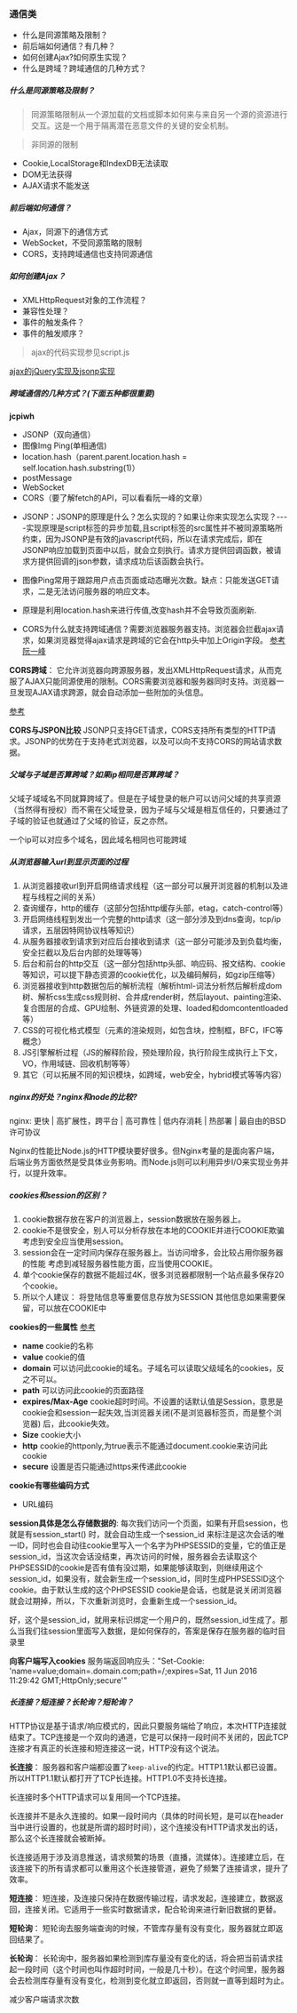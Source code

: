### 通信类
- 什么是同源策略及限制？
- 前后端如何通信？有几种？
- 如何创建Ajax?如何原生实现？
- 什么是跨域？跨域通信的几种方式？

##### 什么是同源策略及限制？
> 同源策略限制从一个源加载的文档或脚本如何来与来自另一个源的资源进行交互。这是一个用于隔离潜在恶意文件的关键的安全机制。
 
> 非同源的限制
- Cookie,LocalStorage和IndexDB无法读取
- DOM无法获得
- AJAX请求不能发送

##### 前后端如何通信？
- Ajax，同源下的通信方式
- WebSocket，不受同源策略的限制
- CORS，支持跨域通信也支持同源通信

##### 如何创建Ajax？
- XMLHttpRequest对象的工作流程？
- 兼容性处理？
- 事件的触发条件？
- 事件的触发顺序？

> ajax的代码实现参见script.js
    
[ajax的jQuery实现及jsonp实现](https://www.cnblogs.com/xujiazheng/p/6253461.html)

##### 跨域通信的几种方式？(下面五种都很重要)
**jcpiwh**

- JSONP（双向通信）
- 图像Img Ping(单相通信)
- location.hash（parent.parent.location.hash = self.location.hash.substring(1)）
- postMessage
- WebSocket
- CORS（要了解fetch的API，可以看看阮一峰的文章）

+ JSONP：JSONP的原理是什么？怎么实现的？如果让你来实现怎么实现？----实现原理是script标签的异步加载,且script标签的src属性并不被同源策略所约束，因为JSONP是有效的javascript代码，所以在请求完成后，即在JSONP响应加载到页面中以后，就会立刻执行。请求方提供回调函数，被请求方提供回调的json参数，请求成功后该函数会执行。

+ 图像Ping常用于跟踪用户点击页面或动态曝光次数。缺点：只能发送GET请求，二是无法访问服务器的响应文本。

+ 原理是利用location.hash来进行传值,改变hash并不会导致页面刷新.

+ CORS为什么就支持跨域通信？需要浏览器服务器支持。浏览器会拦截ajax请求，如果浏览器觉得ajax请求是跨域的它会在http头中加上Origin字段。  [参考阮一峰](http://www.ruanyifeng.com/blog/2016/04/cors.html)

**CORS跨域**：
它允许浏览器向跨源服务器，发出XMLHttpRequest请求，从而克服了AJAX只能同源使用的限制。CORS需要浏览器和服务器同时支持。浏览器一旦发现AJAX请求跨源，就会自动添加一些附加的头信息。

[参考](https://github.com/wengjq/Blog/issues/2)

**CORS与JSPON比较**
JSONP只支持GET请求，CORS支持所有类型的HTTP请求。JSONP的优势在于支持老式浏览器，以及可以向不支持CORS的网站请求数据。

##### 父域与子域是否算跨域？如果ip相同是否算跨域？
父域子域域名不同就算跨域了。但是在子域登录的帐户可以访问父域的共享资源（当然得有授权）而不需在父域登录，因为子域与父域是相互信任的，只要通过了子域的验证也就通过了父域的验证，反之亦然。

一个ip可以对应多个域名，因此域名相同也可能跨域

##### 从浏览器输入url到显示页面的过程
1. 从浏览器接收url到开启网络请求线程（这一部分可以展开浏览器的机制以及进程与线程之间的关系）
2. 查询缓存，http的缓存（这部分包括http缓存头部，etag，catch-control等）
3. 开启网络线程到发出一个完整的http请求（这一部分涉及到dns查询，tcp/ip请求，五层因特网协议栈等知识）
4. 从服务器接收到请求到对应后台接收到请求（这一部分可能涉及到负载均衡，安全拦截以及后台内部的处理等等）
5. 后台和前台的http交互（这一部分包括http头部、响应码、报文结构、cookie等知识，可以提下静态资源的cookie优化，以及编码解码，如gzip压缩等）
6. 浏览器接收到http数据包后的解析流程（解析html-词法分析然后解析成dom树、解析css生成css规则树、合并成render树，然后layout、painting渲染、复合图层的合成、GPU绘制、外链资源的处理、loaded和domcontentloaded等）
7. CSS的可视化格式模型（元素的渲染规则，如包含块，控制框，BFC，IFC等概念）
8. JS引擎解析过程（JS的解释阶段，预处理阶段，执行阶段生成执行上下文，VO，作用域链、回收机制等等）
9. 其它（可以拓展不同的知识模块，如跨域，web安全，hybrid模式等等内容）


##### nginx的好处？nginx和node的比较?
nginx:
更快 | 高扩展性，跨平台 | 高可靠性 | 低内存消耗 | 热部署 | 最自由的BSD许可协议

Nginx的性能比Node.js的HTTP模块要好很多。但Nginx考量的是面向客户端， 后端业务方面依然是受具体业务影响。而Node.js则可以利用异步I/O来实现业务并行，以提升效率。


##### cookies和session的区别？
1. cookie数据存放在客户的浏览器上，session数据放在服务器上。
2. cookie不是很安全，别人可以分析存放在本地的COOKIE并进行COOKIE欺骗
   考虑到安全应当使用session。
3. session会在一定时间内保存在服务器上。当访问增多，会比较占用你服务器的性能
   考虑到减轻服务器性能方面，应当使用COOKIE。
4. 单个cookie保存的数据不能超过4K，很多浏览器都限制一个站点最多保存20个cookie。
5. 所以个人建议：
   将登陆信息等重要信息存放为SESSION
   其他信息如果需要保留，可以放在COOKIE中

**cookies的一些属性**
[参考](https://www.cnblogs.com/tzyy/p/4151291.html)

- **name** cookie的名称
- **value** cookie的值
- **domain** 可以访问此cookie的域名。子域名可以读取父级域名的cookies，反之不可以。
- **path** 可以访问此cookie的页面路径
- **expires/Max-Age** cookie超时时间。不设置的话默认值是Session，意思是cookie会和session一起失效,当浏览器关闭(不是浏览器标签页，而是整个浏览器) 后，此cookie失效。
- **Size** cookie大小
- **http** cookie的httponly,为true表示不能通过document.cookie来访问此cookie
- **secure** 设置是否只能通过https来传递此cookie

**cookie有哪些编码方式**
- URL编码

**session具体是怎么存储数据的**:
每次我们访问一个页面，如果有开启session，也就是有session_start() 时，就会自动生成一个session_id 来标注是这次会话的唯一ID，同时也会自动往cookie里写入一个名字为PHPSESSID的变量，它的值正是session_id，当这次会话没结束，再次访问的时候，服务器会去读取这个PHPSESSID的cookie是否有值有没过期，如果能够读取到，则继续用这个session_id，如果没有，就会新生成一个session_id，同时生成PHPSESSID这个cookie。由于默认生成的这个PHPSESSID cookie是会话，也就是说关闭浏览器就会过期掉，所以，下次重新浏览时，会重新生成一个session_id。

好，这个是session_id，就用来标识绑定一个用户的，既然session_id生成了。那么当我们往session里面写入数据，是如何保存的，答案是保存在服务器的临时目录里

**向客户端写入cookies**
服务端返回响应头："Set-Cookie: 'name=value;domain=.domain.com;path=/;expires=Sat, 11 Jun 2016 11:29:42 GMT;HttpOnly;secure'"

##### 长连接？短连接？长轮询？短轮询？
HTTP协议是基于请求/响应模式的，因此只要服务端给了响应，本次HTTP连接就结束了。TCP连接是一个双向的通道，它是可以保持一段时间不关闭的，因此TCP连接才有真正的长连接和短连接这一说，HTTP没有这个说法。

**长连接**：
服务器和客户端都设置了`keep-alive`的约定。HTTP1.1默认都已设置。所以HTTP1.1默认都打开了TCP长连接。HTTP1.0不支持长连接。

长连接时多个HTTP请求可以复用同一个TCP连接。

长连接并不是永久连接的。如果一段时间内（具体的时间长短，是可以在header当中进行设置的，也就是所谓的超时时间），这个连接没有HTTP请求发出的话，那么这个长连接就会被断掉。

长连接适用于涉及消息推送，请求频繁的场景（直播，流媒体）。连接建立后，在该连接下的所有请求都可以重用这个长连接管道，避免了频繁了连接请求，提升了效率。

**短连接**：
短连接，及连接只保持在数据传输过程，请求发起，连接建立，数据返回，连接关闭。它适用于一些实时数据请求，配合轮询来进行新旧数据的更替。

**短轮询**：
短轮询去服务端查询的时候，不管库存量有没有变化，服务器就立即返回结果了。

**长轮询**：
长轮询中，服务器如果检测到库存量没有变化的话，将会把当前请求挂起一段时间（这个时间也叫作超时时间，一般是几十秒）。在这个时间里，服务器会去检测库存量有没有变化，检测到变化就立即返回，否则就一直等到超时为止。

减少客户端请求次数


